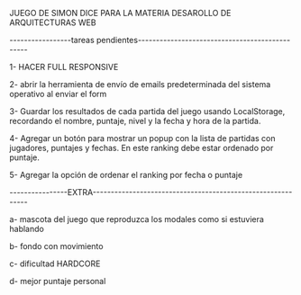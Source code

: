 JUEGO DE SIMON DICE PARA LA MATERIA DESAROLLO DE ARQUITECTURAS WEB

-----------------tareas pendientes-----------------------------------------------


1- HACER FULL RESPONSIVE

2-  abrir la herramienta de envío de emails
predeterminada del sistema operativo al enviar el form

3- Guardar los resultados de cada partida del juego usando LocalStorage, recordando el nombre, puntaje, nivel y la fecha y hora de la partida.

4- Agregar un botón para mostrar un popup con la lista de partidas con jugadores,
puntajes y fechas. En este ranking debe estar ordenado por puntaje.

5- Agregar la opción de ordenar el ranking por fecha o puntaje

----------------EXTRA------------------------------------------------------------ 

a- mascota del juego que reproduzca los modales como si estuviera hablando

b- fondo con movimiento

c- dificultad HARDCORE

d- mejor puntaje personal